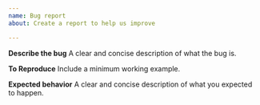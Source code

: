 ```yaml
---
name: Bug report
about: Create a report to help us improve

---
```


**Describe the bug**
A clear and concise description of what the bug is.

**To Reproduce**
Include a minimum working example.

**Expected behavior**
A clear and concise description of what you expected to happen.
